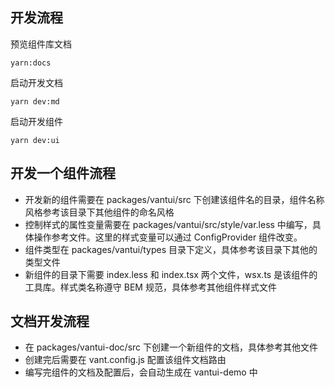 ## 开发流程

预览组件库文档

```shell
yarn:docs
```

启动开发文档

```shell
yarn dev:md
```

启动开发组件

```shell
yarn dev:ui
```

## 开发一个组件流程

- 开发新的组件需要在 packages/vantui/src 下创建该组件名的目录，组件名称风格参考该目录下其他组件的命名风格
- 控制样式的属性变量需要在 packages/vantui/src/style/var.less 中编写，具体操作参考文件。这里的样式变量可以通过 ConfigProvider 组件改变。
- 组件类型在 packages/vantui/types 目录下定义，具体参考该目录下其他的类型文件
- 新组件的目录下需要 index.less 和 index.tsx 两个文件，wsx.ts 是该组件的工具库。样式类名称遵守 BEM 规范，具体参考其他组件样式文件

## 文档开发流程

- 在 packages/vantui-doc/src 下创建一个新组件的文档，具体参考其他文件
- 创建完后需要在 vant.config.js 配置该组件文档路由
- 编写完组件的文档及配置后，会自动生成在 vantui-demo 中
